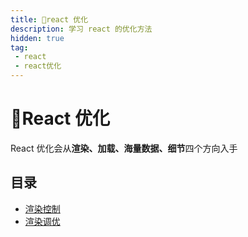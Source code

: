 ```yaml
---
title: 🚀react 优化
description: 学习 react 的优化方法
hidden: true
tag:
 - react
 - react优化
---
```


# 🚀React 优化

React 优化会从**渲染、加载、海量数据、细节**四个方向入手

## 目录

- [渲染控制](./renderControl.md)
- [渲染调优](./renderOptimize.md)